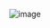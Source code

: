 ![image](https://user-images.githubusercontent.com/71901737/195891981-641b445a-8f37-4517-a15f-30d8bc778806.png)
